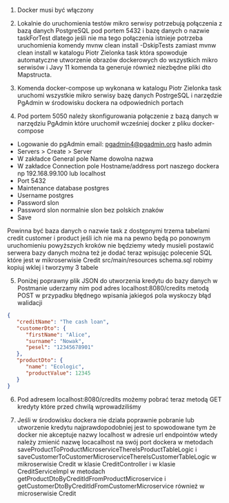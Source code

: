 1. Docker musi być włączony

2. Lokalnie do uruchomienia testów mikro serwisy potrzebują połączenia z bazą danych PostgreSQL pod portem 5432 i bazę danych o nazwie taskForTest  dlatego jeśli nie ma tego połączenia istnieje potrzeba uruchomienia komendy mvnw clean install -DskipTests zamiast mvnw clean install w katalogu Piotr Zielonka task która spowoduje automatyczne utworzenie obrazów dockerowych do wszystkich mikro serwisów i Javy 11 komenda ta generuje również niezbędne pliki dto Mapstructa.

3. Komenda docker-compose up wykonana w katalogu Piotr Zielonka task uruchomi wszystkie mikro serwisy bazę danych PostrgeSQL i narzędzie PgAdmin w środowisku dockera na odpowiednich portach

4. Pod portem 5050 należy skonfigurowania połączenie z bazą danych w narzędziu PgAdmin które uruchomił wcześniej docker z pliku docker-compose
  * Logowanie do pgAdmin email: pgadmin4@pgadmin.org hasło admin
  * Servers > Create > Server
  * W zakładce General pole Name dowolna nazwa
  * W zakładce Connection pole Hostname/address port naszego dockera np 192.168.99.100 lub localhost
  * Port 5432
  * Maintenance database postgres
  * Username postgres
  * Password slon
  * Password slon normalnie slon bez polskich znaków
  * Save

   Powinna być baza danych o nazwie task z dostępnymi trzema tabelami credit customer i product jeśli ich nie ma na pewno będą po ponownym uruchomieniu powyższych kroków nie   będziemy wtedy musieli postawić serwera bazy danych można też je dodać teraz wpisując polecenie SQL które jest w mikroserwisie Credit src/main/resources schema.sql robimy   kopiuj wklej i tworzymy 3 tabele

5. Poniżej poprawny plik JSON do utworzenia kredytu do bazy danych w Postmanie uderzamy nim pod adres localhost:8080/credits metodą POST w przypadku błędnego wpisania jakiegoś pola wyskoczy błąd walidacji

```json
{
   "creditName": "The cash loan",
   "customerDto": {
      "firstName": "Alice",
      "surname": "Nowak",
      "pesel": "12345678901"
   },
   "productDto": {
      "name": "Ecologic",
      "productValue": 12345
   }
}
```

6. Pod adresem localhost:8080/credits możemy pobrać teraz metodą GET kredyty które przed chwilą wprowadziliśmy

7. Jeśli w środowisku dockera nie działa poprawnie pobranie lub utworzenie kredytu najprawdopodobniej jest to spowodowane tym że docker nie akceptuje nazwy localhost w adresie url endpointów wtedy należy zmienić nazwę locacalhost na swój port dockera w metodach saveProductToProductMicroserviceThereIsProductTableLogic i saveCustomerToCustomerMicroserviceThereIsCustomerTableLogic w mikroserwisie Credit w klasie CreditController i w klasie CreditServiceImpl w metodach getProductDtoByCreditIdFromProductMicroservice i getCustomerDtoByCreditIdFromCustomerMicroservice również w microserwisie Credit